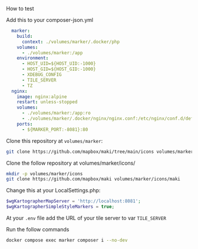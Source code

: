 How to test

Add this to your composer-json.yml

```yaml
  marker:
    build:
      context: ./volumes/marker/.docker/php
    volumes:
      - ./volumes/marker:/app
    environment:
      - HOST_UID=${HOST_UID:-1000}
      - HOST_GID=${HOST_GID:-1000}
      - XDEBUG_CONFIG
      - TILE_SERVER
      - TZ
  nginx:
    image: nginx:alpine
    restart: unless-stopped
    volumes:
      - ./volumes/marker:/app:ro
      - ./volumes/marker/.docker/nginx/nginx.conf:/etc/nginx/conf.d/default.conf
    ports:
      - ${MARKER_PORT:-8081}:80
```

Clone this repository at `volumes/marker`:

```bash
git clone https://github.com/mapbox/maki/tree/main/icons volumes/marker
```

Clone the follow repository at volumes/marker/icons/

```bash
mkdir -p volumes/marker/icons
git clone https://github.com/mapbox/maki volumes/marker/icons/maki

```

Change this at your LocalSettings.php:

```php
$wgKartographerMapServer = 'http://localhost:8081';
$wgKartographerSimpleStyleMarkers = true;
```

At your `.env` file add the URL of your tile server to var `TILE_SERVER`

Run the follow commands

```bash
docker compose exec marker composer i --no-dev
```
